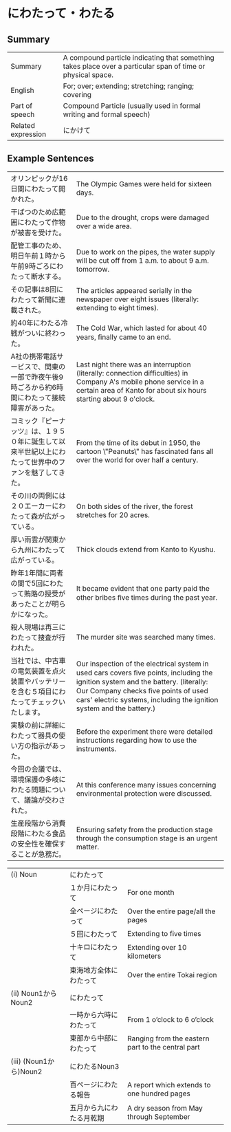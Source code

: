 # にわたって・わたる

## Summary

<table><tr>   <td>Summary</td>   <td>A compound particle indicating that something takes place over a particular span of time or physical space.</td></tr><tr>   <td>English</td>   <td>For; over; extending; stretching; ranging; covering</td></tr><tr>   <td>Part of speech</td>   <td>Compound Particle (usually used in formal writing and formal speech)</td></tr><tr>   <td>Related expression</td>   <td>にかけて</td></tr></table>

## Example Sentences

<table><tr>   <td>オリンピックが16日間にわたって開かれた。</td>   <td>The Olympic Games were held for sixteen days.</td></tr><tr>   <td>干ばつのため広範囲にわたって作物が被害を受けた。</td>   <td>Due to the drought, crops were damaged over a wide area.</td></tr><tr>   <td>配管工事のため、明日午前１時から午前9時ごろにわたって断水する。</td>   <td>Due to work on the pipes, the water supply will be cut off from 1 a.m. to about 9 a.m. tomorrow.</td></tr><tr>   <td>その記事は8回にわたって新聞に連載された。</td>   <td>The articles appeared serially in the newspaper over eight issues (literally: extending to eight times).</td></tr><tr>   <td>約40年にわたる冷戦がついに終わった。</td>   <td>The Cold War, which lasted for about 40 years, ﬁnally came to an end.</td></tr><tr>   <td>A社の携帯電話サービスで、関東の一部で昨夜午後9時ごろから約6時間にわたって接続障害があった。</td>   <td>Last night there was an interruption (literally: connection difficulties) in Company A's mobile phone service in a certain area of Kanto for about six hours starting about 9 o'clock.</td></tr><tr>   <td>コミック『ピーナッツ』は、１９５０年に誕生して以来半世紀以上にわたって世界中のファンを魅了してきた。</td>   <td>From the time of its debut in 1950, the cartoon \"Peanuts\" has fascinated fans all over the world for over half a century.</td></tr><tr>   <td>その川の両側には２０エーカーにわたって森が広がっている。</td>   <td>On both sides of the river, the forest stretches for 20 acres.</td></tr><tr>   <td>厚い雨雲が関東から九州にわたって広がっている。</td>   <td>Thick clouds extend from Kanto to Kyushu.</td></tr><tr>   <td>昨年1年間に両者の間で5回にわたって賄賂の授受があったことが明らかになった。</td>   <td>It became evident that one party paid the other bribes ﬁve times during the past year.</td></tr><tr>   <td>殺人現場は再三にわたって捜査が行われた。</td>   <td>The murder site was searched many times.</td></tr><tr>   <td>当社では、中古車の電気装置を点火装置やバッテリーを含む５項目にわたってチェックいたします。</td>   <td>Our inspection of the electrical system in used cars covers ﬁve points, including the ignition system and the battery. (literally: Our Company checks ﬁve points of used cars' electric systems, including the ignition system and the battery.)</td></tr><tr>   <td>実験の前に詳細にわたって器具の使い方の指示があった。</td>   <td>Before the experiment there were detailed instructions regarding how to use the instruments.</td></tr><tr>   <td>今回の会議では、環境保護の多岐にわたる問題について、議論が交わされた。</td>   <td>At this conference many issues concerning environmental protection were discussed.</td></tr><tr>   <td>生産段階から消費段階にわたる食品の安全性を確保することが急務だ。</td>   <td>Ensuring safety from the production stage through the consumption stage is an urgent matter.</td></tr></table>

<table class="table"><tbody><tr class="tr head"><td class="td"><span class="numbers">(i)</span> <span class="bold">Noun</span></td><td class="td"><span class="concept">にわたって</span></td><td class="td"></td></tr><tr class="tr"><td class="td"></td><td class="td"><span>１か月</span><span class="concept">にわたって</span></td><td class="td"><span>For one month</span></td></tr><tr class="tr"><td class="td"></td><td class="td"><span>全ページ</span><span class="concept">にわたって</span></td><td class="td"><span>Over the entire page/all the pages</span></td></tr><tr class="tr"><td class="td"></td><td class="td"><span>５回</span><span class="concept">にわたって</span></td><td class="td"><span>Extending to five times</span></td></tr><tr class="tr"><td class="td"></td><td class="td"><span>十キロ</span><span class="concept">にわたって</span></td><td class="td"><span>Extending over 10 kilometers</span></td></tr><tr class="tr"><td class="td"></td><td class="td"><span>東海地方全体</span><span class="concept">にわたって</span></td><td class="td"><span>Over the entire Tokai region</span></td></tr><tr class="tr head"><td class="td"><span class="numbers">(ii)</span> <span class="bold">Noun<span class="subscript">1</span>からNoun<span class="subscript">2</span></span></td><td class="td"><span class="concept">にわたって</span></td><td class="td"></td></tr><tr class="tr"><td class="td"></td><td class="td"><span>一時から六時</span><span class="concept">にわたって</span></td><td class="td"><span>From 1 o’clock to 6 o’clock</span></td></tr><tr class="tr"><td class="td"></td><td class="td"><span>東部から中部</span><span class="concept">にわたって</span></td><td class="td"><span>Ranging from the eastern part to the central part</span></td></tr><tr class="tr head"><td class="td"><span class="numbers">(iii)</span> <span class="bold">(Noun<span class="subscript">1</span>から)Noun<span class="subscript">2</span></span></td><td class="td"><span class="concept">にわたる</span><span>Noun<span class="subscript">3</span></span></td><td class="td"></td></tr><tr class="tr"><td class="td"></td><td class="td"><span>百ページ</span><span class="concept">にわたる</span><span>報告</span></td><td class="td"><span>A report which extends to one hundred pages</span></td></tr><tr class="tr"><td class="td"></td><td class="td"><span>五月から九</span><span class="concept">にわたる</span><span>月乾期</span></span></td><td class="td"><span>A dry season from May through September</span></td></tr></tbody></table>

